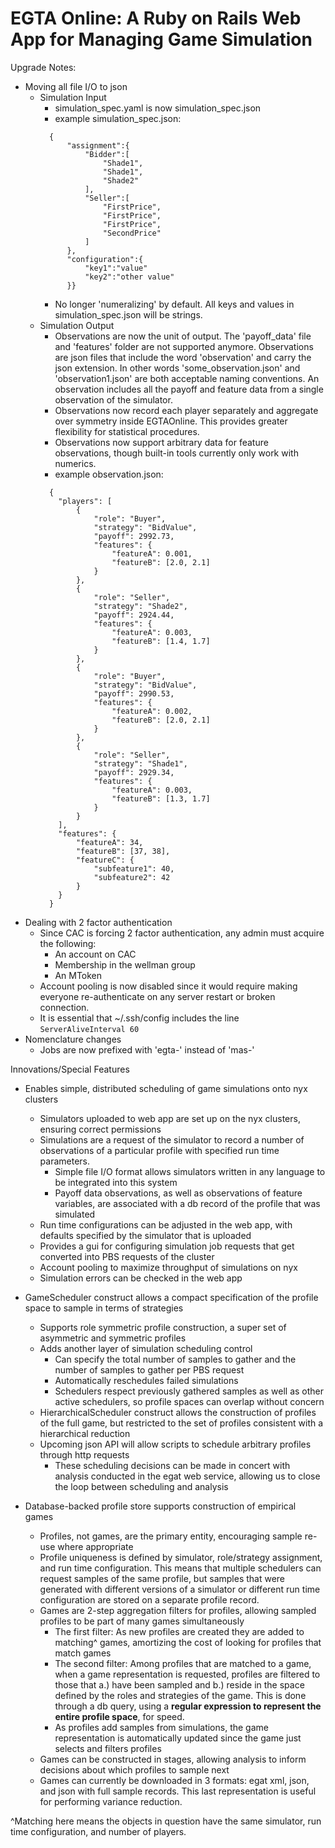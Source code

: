 EGTA Online: A Ruby on Rails Web App for Managing Game Simulation
=================================================================

Upgrade Notes:
* Moving all file I/O to json
  - Simulation Input
    + simulation\_spec.yaml is now simulation\_spec.json
    + example simulation\_spec.json:
    ```
      {
          "assignment":{
              "Bidder":[
                  "Shade1",
                  "Shade1",
                  "Shade2"
              ],
              "Seller":[
                  "FirstPrice",
                  "FirstPrice",
                  "FirstPrice",
                  "SecondPrice"
              ]
          },
          "configuration":{
              "key1":"value"
              "key2":"other value"
          }}
    ```
    + No longer 'numeralizing' by default.  All keys and values in simulation\_spec.json will be strings.
  - Simulation Output
    + Observations are now the unit of output.  The 'payoff_data' file and 'features' folder are not supported anymore.  Observations are json files that include the word 'observation' and carry the json extension.  In other words 'some\_observation.json' and 'observation1.json' are both acceptable naming conventions.  An observation includes all the payoff and feature data from a single observation of the simulator.
    + Observations now record each player separately and aggregate over symmetry inside EGTAOnline.  This provides greater flexibility for statistical procedures.
    + Observations now support arbitrary data for feature observations, though built-in tools currently only work with numerics.
    + example observation.json:
    ```
      {
      	"players": [
      		{
      			"role": "Buyer",
      			"strategy": "BidValue",
      			"payoff": 2992.73,
      			"features": {
      				"featureA": 0.001,
      				"featureB": [2.0, 2.1]
      			}
      		},
      		{
      			"role": "Seller",
      			"strategy": "Shade2",
      			"payoff": 2924.44,
      			"features": {
      				"featureA": 0.003,
      				"featureB": [1.4, 1.7]
      			}
      		},
      		{
      			"role": "Buyer",
      			"strategy": "BidValue",
      			"payoff": 2990.53,
      			"features": {
      				"featureA": 0.002,
      				"featureB": [2.0, 2.1]
      			}
      		},
      		{
      			"role": "Seller",
      			"strategy": "Shade1",
      			"payoff": 2929.34,
      			"features": {
      				"featureA": 0.003,
      				"featureB": [1.3, 1.7]
      			}
      		}
      	],
      	"features": {
      		"featureA": 34,
      		"featureB": [37, 38],
      		"featureC": {
      			"subfeature1": 40,
      			"subfeature2": 42
      		}
      	}
      }
    ```
* Dealing with 2 factor authentication
  - Since CAC is forcing 2 factor authentication, any admin must acquire the following:
    + An account on CAC
    + Membership in the wellman group
    + An MToken
  - Account pooling is now disabled since it would require making everyone re-authenticate on any server restart or broken connection.
  - It is essential that ~/.ssh/config includes the line
  `ServerAliveInterval 60`
* Nomenclature changes
  - Jobs are now prefixed with 'egta-' instead of 'mas-'

Innovations/Special Features

* Enables simple, distributed scheduling of game simulations onto nyx clusters
  - Simulators uploaded to web app are set up on the nyx clusters, ensuring correct permissions
  - Simulations are a request of the simulator to record a number of observations of a particular profile with specified run time parameters.
      + Simple file I/O format allows simulators written in any language to be integrated into this system
      + Payoff data observations, as well as observations of feature variables, are associated with a db record of the profile that was simulated
  - Run time configurations can be adjusted in the web app, with defaults specified by the simulator that is uploaded
  - Provides a gui for configuring simulation job requests that get converted into PBS requests of the cluster
  - Account pooling to maximize throughput of simulations on nyx
  - Simulation errors can be checked in the web app


* GameScheduler construct allows a compact specification of the profile space to sample in terms of strategies
  - Supports role symmetric profile construction, a super set of asymmetric and symmetric profiles
  - Adds another layer of simulation scheduling control
      + Can specify the total number of samples to gather and the number of samples to gather per PBS request
      + Automatically reschedules failed simulations
      + Schedulers respect previously gathered samples as well as other active schedulers, so profile spaces can overlap without concern
  - HierarchicalScheduler construct allows the construction of profiles of the full game, but restricted to the set of profiles consistent with a hierarchical reduction
  - Upcoming json API will allow scripts to schedule arbitrary profiles through http requests
      + These scheduling decisions can be made in concert with analysis conducted in the egat web service, allowing us to close the loop between scheduling and analysis


* Database-backed profile store supports construction of empirical games
  - Profiles, not games, are the primary entity, encouraging sample re-use where appropriate
  - Profile uniqueness is defined by simulator, role/strategy assignment, and run time configuration.  This means that multiple schedulers can request samples of the same profile, but samples that were generated with different versions of a simulator or different run time configuration are stored on a separate profile record.
  - Games are 2-step aggregation filters for profiles, allowing sampled profiles to be part of many games simultaneously
      + The first filter: As new profiles are created they are added to matching^ games, amortizing the cost of looking for profiles that match games
      + The second filter: Among profiles that are matched to a game, when a game representation is requested, profiles are filtered to those that a.) have been sampled and b.) reside in the space defined by the roles and strategies of the game.  This is done through a db query, using a **regular expression to represent the entire profile space**, for speed.
      + As profiles add samples from simulations, the game representation is automatically updated since the game just selects and filters profiles
  - Games can be constructed in stages, allowing analysis to inform decisions about which profiles to sample next
  - Games can currently be downloaded in 3 formats: egat xml, json, and json with full sample records.  This last representation is useful for performing variance reduction.

^Matching here means the objects in question have the same simulator, run time configuration, and number of players.